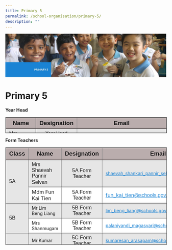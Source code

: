 ```yaml
---
title: Primary 5
permalink: /school-organisation/primary-5/
description: ""
---
```

![](/images/primary%205.jpg)


Primary 5
=========

**Year Head**

<table border="1" style="box-sizing: inherit; border-collapse: collapse; border-spacing: 0px; max-width: 100%; width: 856.333px; height: 48px;"><tbody style="box-sizing: inherit;"><tr style="box-sizing: inherit; background: rgb(186, 173, 173); height: 24px;"><td style="box-sizing: inherit; padding: 5px 10px; height: 24px; width: 268px; text-align: center;"><span style="box-sizing: inherit; font-size: 14pt; font-family: arial, helvetica, sans-serif;"><strong style="box-sizing: inherit; font-weight: bold;">Name</strong></span></td><td style="box-sizing: inherit; padding: 5px 10px; height: 24px; width: 212px; text-align: center;"><span style="box-sizing: inherit; font-size: 14pt; font-family: arial, helvetica, sans-serif;"><strong style="box-sizing: inherit; font-weight: bold;">Designation</strong></span></td><td style="box-sizing: inherit; padding: 5px 10px; height: 24px; width: 316px; text-align: center;"><span style="box-sizing: inherit; font-size: 14pt; font-family: arial, helvetica, sans-serif;"><strong style="box-sizing: inherit; font-weight: bold;">Email</strong></span></td></tr><tr style="box-sizing: inherit; background: rgb(230, 230, 230); height: 24.7327px;"><td style="box-sizing: inherit; padding: 5px 10px; height: 24px; width: 268px;">Mrs Norazimah Junari</td><td style="box-sizing: inherit; padding: 5px 10px; height: 24px; width: 212px; text-align: center;">Year Head (Upper Block / P5)</td><td style="box-sizing: inherit; padding: 5px 10px; height: 24px; width: 316px;"><a href="mailto:norazimah_md_shariff@schools.gov.sg" style="box-sizing: inherit; background-color: transparent; transition: all 0.25s ease-in-out 0s; text-decoration: underline; color: rgb(27, 131, 211);">norazimah_md_shariff@schools.gov.sg</a></td></tr></tbody></table>

**Form Teachers**

<table border="1" style="box-sizing: inherit; border-collapse: collapse; border-spacing: 0px; max-width: 100%; width: 856.333px; height: 304px;"><tbody style="box-sizing: inherit;"><tr style="box-sizing: inherit; background: rgb(186, 173, 173);"><td style="box-sizing: inherit; padding: 5px 10px; text-align: center; width: 70.8125px; height: 27px;"><span style="box-sizing: inherit; font-size: 14pt; font-family: arial, helvetica, sans-serif;"><strong style="box-sizing: inherit; font-weight: bold;"><span style="box-sizing: inherit; font-family: arial, helvetica, sans-serif;">Class</span></strong></span></td><td style="box-sizing: inherit; padding: 5px 10px; text-align: center; width: 281.302px; height: 27px;"><span style="box-sizing: inherit; font-size: 14pt; font-family: arial, helvetica, sans-serif;"><strong style="box-sizing: inherit; font-weight: bold;">Name</strong></span></td><td style="box-sizing: inherit; padding: 5px 10px; text-align: center; width: 144.969px; height: 27px;"><span style="box-sizing: inherit; font-size: 14pt; font-family: arial, helvetica, sans-serif;"><strong style="box-sizing: inherit; font-weight: bold;">Designation</strong></span></td><td style="box-sizing: inherit; padding: 5px 10px; text-align: center; width: 358.25px; height: 27px;"><span style="box-sizing: inherit; font-size: 14pt; font-family: arial, helvetica, sans-serif;"><strong style="box-sizing: inherit; font-weight: bold;">Email</strong></span></td></tr><tr style="box-sizing: inherit; background: rgb(230, 230, 230); height: 24px;"><td rowspan="2" style="box-sizing: inherit; padding: 5px 10px; width: 70.8125px; height: 50px;"><span style="box-sizing: inherit; font-size: 12pt; font-family: arial, helvetica, sans-serif;">5A</span></td><td style="box-sizing: inherit; padding: 5px 10px; width: 281.302px; height: 25px;"><span style="box-sizing: inherit; font-family: arial, helvetica, sans-serif; font-size: 12pt;">Mrs Shaevah Pannir Selvan</span><span style="box-sizing: inherit; font-size: 12pt;"><br style="box-sizing: inherit;"></span></td><td style="box-sizing: inherit; padding: 5px 10px; width: 144.969px; text-align: center; height: 25px;"><span style="box-sizing: inherit; font-size: 12pt; font-family: arial, helvetica, sans-serif;">5A Form Teacher</span></td><td style="box-sizing: inherit; padding: 5px 10px; width: 358.25px; height: 25px;"><a href="mailto:shaevah_shankari_pannir_selvan@schools.gov.sg" style="box-sizing: inherit; background-color: transparent; transition: all 0.25s ease-in-out 0s; text-decoration: underline; color: rgb(27, 131, 211);">shaevah_shankari_pannir_selvan@schools.gov.sg</a></td></tr><tr style="box-sizing: inherit; background: rgb(255, 255, 255); height: 25px;"><td style="box-sizing: inherit; padding: 5px 10px; width: 281.302px; height: 25px;"><span style="box-sizing: inherit; font-size: 12pt;">Mdm Fun Kai Tien</span></td><td style="box-sizing: inherit; padding: 5px 10px; width: 144.969px; text-align: center; height: 25px;"><span style="box-sizing: inherit; font-size: 12pt; font-family: arial, helvetica, sans-serif;">5A Form Teacher</span></td><td style="box-sizing: inherit; padding: 5px 10px; width: 358.25px; height: 25px;"><a href="mailto:fun_kai_tien@schools.gov.sg" style="box-sizing: inherit; background-color: transparent; transition: all 0.25s ease-in-out 0s; text-decoration: underline; color: rgb(27, 131, 211);"><span style="box-sizing: inherit; font-size: 12pt;">fun_kai_tien@<span style="box-sizing: inherit; font-family: arial, helvetica, sans-serif;">schools.gov.sg</span></span></a></td></tr><tr style="box-sizing: inherit; background: rgb(230, 230, 230); height: 24px;"><td rowspan="2" style="box-sizing: inherit; padding: 5px 10px; width: 70.8125px; height: 49px;"><span style="box-sizing: inherit; font-size: 12pt; font-family: arial, helvetica, sans-serif;">5B</span></td><td style="box-sizing: inherit; padding: 5px 10px; width: 281.302px; height: 24px;">Mr Lim Beng Liang</td><td style="box-sizing: inherit; padding: 5px 10px; width: 144.969px; text-align: center; height: 24px;"><span style="box-sizing: inherit; font-size: 12pt; font-family: arial, helvetica, sans-serif;">5B Form Teacher</span></td><td style="box-sizing: inherit; padding: 5px 10px; width: 358.25px; height: 24px;"><a href="mailto:lim_beng_liang@schools.gov.sg" style="box-sizing: inherit; background-color: transparent; transition: all 0.25s ease-in-out 0s; text-decoration: underline; color: rgb(27, 131, 211);">lim_beng_liang@schools.gov.sg</a></td></tr><tr style="box-sizing: inherit; background: rgb(255, 255, 255); height: 25px;"><td style="box-sizing: inherit; padding: 5px 10px; width: 281.302px; height: 25px;">Mrs Shanmugam</td><td style="box-sizing: inherit; padding: 5px 10px; width: 144.969px; text-align: center; height: 25px;"><span style="box-sizing: inherit; font-size: 12pt; font-family: arial, helvetica, sans-serif;">5B Form Teacher</span></td><td style="box-sizing: inherit; padding: 5px 10px; width: 358.25px; height: 25px;"><a href="mailto:palaniyandi_magasvari@schools.gov.sg" style="box-sizing: inherit; background-color: transparent; transition: all 0.25s ease-in-out 0s; text-decoration: underline; color: rgb(27, 131, 211);">palaniyandi_magasvari@schools.gov.sg</a></td></tr><tr style="box-sizing: inherit; background: rgb(230, 230, 230); height: 24px;"><td rowspan="2" style="box-sizing: inherit; padding: 5px 10px; width: 70.8125px; height: 48px;"><span style="box-sizing: inherit; font-size: 12pt; font-family: arial, helvetica, sans-serif;">5C</span></td><td style="box-sizing: inherit; padding: 5px 10px; width: 281.302px; height: 24px;">Mr Kumar</td><td style="box-sizing: inherit; padding: 5px 10px; width: 144.969px; text-align: center; height: 24px;"><span style="box-sizing: inherit; font-size: 12pt; font-family: arial, helvetica, sans-serif;">5C Form Teacher</span></td><td style="box-sizing: inherit; padding: 5px 10px; width: 358.25px; height: 24px;"><a href="mailto:kumaresan_arasapam@schools.gov.sg" style="box-sizing: inherit; background-color: transparent; transition: all 0.25s ease-in-out 0s; text-decoration: underline; color: rgb(27, 131, 211);">kumaresan_arasapam@schools.gov.sg</a></td></tr><tr style="box-sizing: inherit; background: rgb(255, 255, 255); height: 24px;"><td style="box-sizing: inherit; padding: 5px 10px; width: 281.302px; height: 24px;">Ms Amanda Lim</td><td style="box-sizing: inherit; padding: 5px 10px; width: 144.969px; text-align: center; height: 24px;"><span style="box-sizing: inherit; font-size: 12pt; font-family: arial, helvetica, sans-serif;">5C Form Teacher</span></td><td style="box-sizing: inherit; padding: 5px 10px; width: 358.25px; height: 24px;"><a href="mailto:xinmin_ps@moe.edu.sg" style="box-sizing: inherit; background-color: transparent; transition: all 0.25s ease-in-out 0s; text-decoration: underline; color: rgb(27, 131, 211);">xinmin_ps@moe.edu.sg</a></td></tr><tr style="box-sizing: inherit; background: rgb(230, 230, 230); height: 24px;"><td rowspan="2" style="box-sizing: inherit; padding: 5px 10px; width: 70.8125px; height: 48px;"><span style="box-sizing: inherit; font-size: 12pt; font-family: arial, helvetica, sans-serif;">5D</span></td><td style="box-sizing: inherit; padding: 5px 10px; width: 281.302px; height: 24px;">Ms Sumita</td><td style="box-sizing: inherit; padding: 5px 10px; width: 144.969px; text-align: center; height: 24px;"><span style="box-sizing: inherit; font-size: 12pt; font-family: arial, helvetica, sans-serif;">5D Form Teacher</span></td><td style="box-sizing: inherit; padding: 5px 10px; width: 358.25px; height: 24px;"><a href="mailto:sumita_kunalingam@schools.gov.sg" style="box-sizing: inherit; background-color: transparent; transition: all 0.25s ease-in-out 0s; text-decoration: underline; color: rgb(27, 131, 211);">sumita_kunalingam@schools.gov.sg</a></td></tr><tr style="box-sizing: inherit; background: rgb(255, 255, 255); height: 24px;"><td style="box-sizing: inherit; padding: 5px 10px; width: 281.302px; height: 24px;">Mdm Liang Rui Shan</td><td style="box-sizing: inherit; padding: 5px 10px; width: 144.969px; text-align: center; height: 24px;"><span style="box-sizing: inherit; font-size: 12pt; font-family: arial, helvetica, sans-serif;">5D Form Teacher</span></td><td style="box-sizing: inherit; padding: 5px 10px; width: 358.25px; height: 24px;"><a href="mailto:liang_ruishan@schools.gov.sg" style="box-sizing: inherit; background-color: transparent; transition: all 0.25s ease-in-out 0s; text-decoration: underline; color: rgb(27, 131, 211);">liang_ruishan@schools.gov.sg</a></td></tr><tr style="box-sizing: inherit; background: rgb(230, 230, 230); height: 24px;"><td rowspan="2" style="box-sizing: inherit; padding: 5px 10px; width: 70.8125px; height: 34px;"><span style="box-sizing: inherit; font-size: 12pt; font-family: arial, helvetica, sans-serif;">5E</span></td><td style="box-sizing: inherit; padding: 5px 10px; width: 281.302px; height: 24px;">Mrs Ngo-Lau Shu Mei</td><td style="box-sizing: inherit; padding: 5px 10px; width: 144.969px; text-align: center; height: 24px;"><span style="box-sizing: inherit; font-size: 12pt; font-family: arial, helvetica, sans-serif;">5E Form Teacher</span></td><td style="box-sizing: inherit; padding: 5px 10px; width: 358.25px; height: 24px;"><a href="mailto:lau_shu_mei@schools.gov.sg" style="box-sizing: inherit; background-color: transparent; transition: all 0.25s ease-in-out 0s; text-decoration: underline; color: rgb(27, 131, 211);">lau_shu_mei@schools.gov.sg</a></td></tr><tr style="box-sizing: inherit; background: rgb(255, 255, 255); height: 10px;"><td style="box-sizing: inherit; padding: 5px 10px; width: 281.302px; height: 10px;"><span style="box-sizing: inherit; font-family: arial, helvetica, sans-serif; font-size: 12pt;">Mdm Yang Xu</span></td><td style="box-sizing: inherit; padding: 5px 10px; width: 144.969px; text-align: center; height: 10px;"><span style="box-sizing: inherit; font-size: 12pt; font-family: arial, helvetica, sans-serif;">5E Form Teacher</span></td><td style="box-sizing: inherit; padding: 5px 10px; width: 358.25px; height: 10px;"><a href="mailto:yang_xu@schools.gov.sg" style="box-sizing: inherit; background-color: transparent; transition: all 0.25s ease-in-out 0s; text-decoration: underline; color: rgb(27, 131, 211);"><span style="box-sizing: inherit; font-family: arial, helvetica, sans-serif; font-size: 12pt;">yang_xu@schools.gov.sg</span></a></td></tr><tr style="box-sizing: inherit; background: rgb(230, 230, 230); height: 24px;"><td rowspan="2" style="box-sizing: inherit; padding: 5px 10px; width: 70.8125px; height: 48px;"><span style="box-sizing: inherit; font-size: 12pt; font-family: arial, helvetica, sans-serif;">5F</span></td><td style="box-sizing: inherit; padding: 5px 10px; width: 281.302px; height: 24px;">Mr Tan Kee Beng</td><td style="box-sizing: inherit; padding: 5px 10px; width: 144.969px; text-align: center; height: 24px;"><span style="box-sizing: inherit; font-size: 12pt; font-family: arial, helvetica, sans-serif;">5F Form Teacher</span></td><td style="box-sizing: inherit; padding: 5px 10px; width: 358.25px; height: 24px;"><a href="mailto:tan_kee_beng@schools.gov.sg" style="box-sizing: inherit; background-color: transparent; transition: all 0.25s ease-in-out 0s; text-decoration: underline; color: rgb(27, 131, 211);">tan_kee_beng@schools.gov.sg</a></td></tr><tr style="box-sizing: inherit; background: rgb(255, 255, 255); height: 24px;"><td style="box-sizing: inherit; padding: 5px 10px; width: 281.302px; height: 24px;">Miss Bong Fung Nyuk</td><td style="box-sizing: inherit; padding: 5px 10px; width: 144.969px; text-align: center; height: 24px;"><span style="box-sizing: inherit; font-size: 12pt; font-family: arial, helvetica, sans-serif;">5F Form Teacher</span></td><td style="box-sizing: inherit; padding: 5px 10px; width: 358.25px; height: 24px;"><a href="mailto:bong_fung_nyuk@schools.gov.sg" style="box-sizing: inherit; background-color: transparent; transition: all 0.25s ease-in-out 0s; text-decoration: underline; color: rgb(27, 131, 211);">bong_fung_nyuk@schools.gov.sg</a></td></tr></tbody></table>